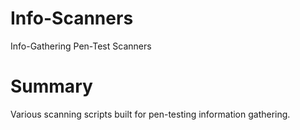 # Info-Scanners
Info-Gathering Pen-Test Scanners 
  
# Summary
Various scanning scripts built for pen-testing information gathering.
